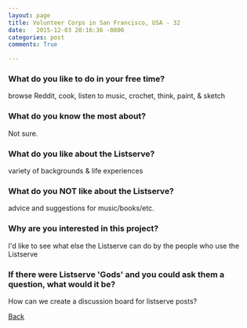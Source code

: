 ```yaml
---
layout: page
title: Volunteer Corps in San Francisco, USA - 32
date:   2015-12-03 20:16:36 -0800
categories: post
comments: True

---
```


### What do you like to do in your free time?
<p>browse Reddit, cook, listen to music, crochet, think, paint, & sketch</p>

### What do you know the most about?
<p>Not sure.</p>

### What do you like about the Listserve?
<p>variety of backgrounds & life experiences</p>

### What do you NOT like about the Listserve?
<p>advice and suggestions for music/books/etc.</p>

### Why are you interested in this project?
<p>I'd like to see what else the Listserve can do by the people who use the Listserve</p>

### If there were Listserve 'Gods' and you could ask them a question, what would it be?
<p>How can we create a discussion board for listserve posts?</p>

[Back][1]

[1]: /home/responders/all